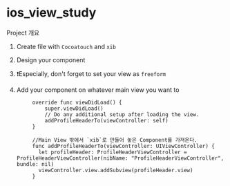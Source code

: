 # ios_view_study

Project 개요

1. Create file with `Cocoatouch` and `xib` 
2. Design your component
3. ❗️Especially, don't forget to set your view as `freeform` 
4. Add your component on whatever main view you want to 

            override func viewDidLoad() {
                super.viewDidLoad()
                // Do any additional setup after loading the view.
                addProfileHeaderTo(viewController: self)
            }

            //Main View 밖에서 `xib`로 만들어 놓은 Component를 가져온다.
            func addProfileHeaderTo(viewController: UIViewController) {
              let profileHeader: ProfileHeaderViewController = ProfileHeaderViewController(nibName: "ProfileHeaderViewController", bundle: nil)
              viewController.view.addSubview(profileHeader.view)
            }

